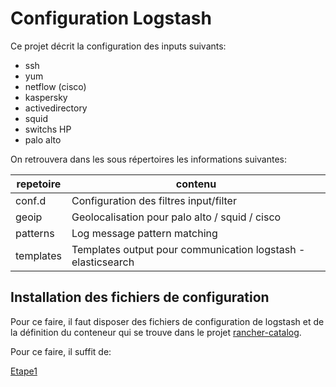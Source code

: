 # Configuration Logstash

Ce projet décrit la configuration des inputs suivants:
- ssh
- yum
- netflow (cisco)
- kaspersky
- activedirectory
- squid
- switchs HP
- palo alto

On retrouvera dans les sous répertoires les informations suivantes:

| repetoire | contenu |
|---|---|
| conf.d | Configuration des filtres input/filter
| geoip | Geolocalisation pour palo alto / squid / cisco
| patterns | Log message pattern matching
| templates | Templates output pour communication logstash - elasticsearch

## Installation des fichiers de configuration

Pour ce faire, il faut disposer des fichiers de configuration de logstash et de la définition du conteneur qui se trouve dans le projet [rancher-catalog](/agefos-pme/rancher-catalog/templates/logstash/).

Pour ce faire, il suffit de:

[Etape1](/docs/etape1.png)
